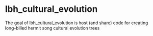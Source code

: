
<!-- README.md is generated from README.Rmd. Please edit that file -->
lbh\_cultural\_evolution
========================

<!-- badges: start -->
<!-- badges: end -->
The goal of lbh\_cultural\_evolution is host (and share) code for creating long-billed hermit song cultural evolution trees

